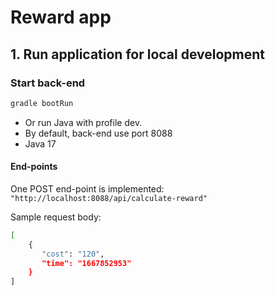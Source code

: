 # Reward app

## 1. Run application for local development

### Start back-end

```bash
gradle bootRun
```
- Or run Java with profile dev.
- By default, back-end use port 8088
- Java 17

#### End-points

One POST end-point is implemented:
`"http://localhost:8088/api/calculate-reward"`

Sample request body:
```bash
[
    {
       "cost": "120",
       "time": "1667852953"
    }
]
```
